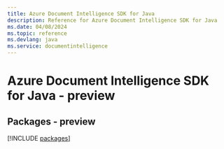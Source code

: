```yaml
---
title: Azure Document Intelligence SDK for Java
description: Reference for Azure Document Intelligence SDK for Java
ms.date: 04/08/2024
ms.topic: reference
ms.devlang: java
ms.service: documentintelligence
---
```

# Azure Document Intelligence SDK for Java - preview
## Packages - preview
[!INCLUDE [packages](document-intelligence-index.md)]
